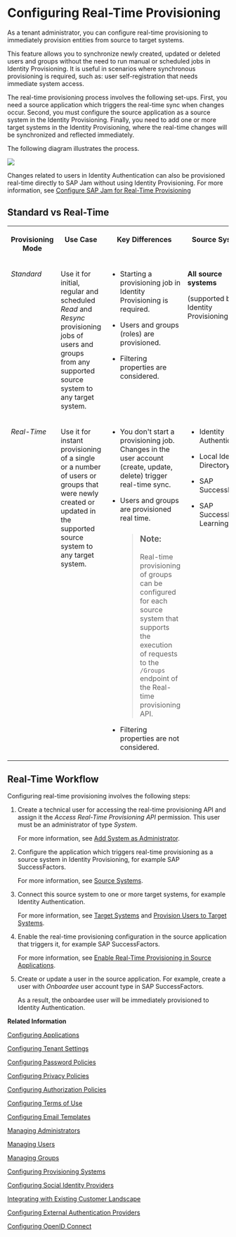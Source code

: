 <!-- loio617dd4b247e94ea682d528d61e0cb522 -->

# Configuring Real-Time Provisioning

As a tenant administrator, you can configure real-time provisioning to immediately provision entities from source to target systems.

This feature allows you to synchronize newly created, updated or deleted users and groups without the need to run manual or scheduled jobs in Identity Provisioning. It is useful in scenarios where synchronous provisioning is required, such as: user self-registration that needs immediate system access.

The real-time provisioning process involves the following set-ups. First, you need a source application which triggers the real-time sync when changes occur. Second, you must configure the source application as a source system in the Identity Provisioning. Finally, you need to add one or more target systems in the Identity Provisioning, where the real-time changes will be synchronized and reflected immediately.

The following diagram illustrates the process.

![](images/Real-Time_Provisioning-New_8bb84c3.png)

Changes related to users in Identity Authentication can also be provisioned real-time directly to SAP Jam without using Identity Provisioning. For more information, see [Configure SAP Jam for Real-Time Provisioning](configure-sap-jam-for-real-time-provisioning-a923427.md)



<a name="loio617dd4b247e94ea682d528d61e0cb522__section_nkh_qb5_53b"/>

## Standard vs Real-Time


<table>
<tr>
<th valign="top">

Provisioning Mode

</th>
<th valign="top">

Use Case

</th>
<th valign="top">

Key Differences

</th>
<th valign="top">

Source Systems

</th>
</tr>
<tr>
<td valign="top">

*Standard* 

</td>
<td valign="top">

Use it for initial, regular and scheduled *Read* and *Resync* provisioning jobs of users and groups from any supported source system to any target system.

</td>
<td valign="top">

-   Starting a provisioning job in Identity Provisioning is required.

-   Users and groups \(roles\) are provisioned.

-   Filtering properties are considered.




</td>
<td valign="top">

**All source systems**

\(supported by Identity Provisioning\)

</td>
</tr>
<tr>
<td valign="top">

*Real-Time* 

</td>
<td valign="top">

Use it for instant provisioning of a single or a number of users or groups that were newly created or updated in the supported source system to any target system.

</td>
<td valign="top">

-   You don't start a provisioning job. Changes in the user account \(create, update, delete\) trigger real-time sync.

-   Users and groups are provisioned real time.

    > ### Note:  
    > Real-time provisioning of groups can be configured for each source system that supports the execution of requests to the `/Groups` endpoint of the Real-time provisioning API.

-   Filtering properties are not considered.




</td>
<td valign="top">

-   Identity Authentication

-   Local Identity Directory

-   SAP SuccessFactors

-   SAP SuccessFactors Learning




</td>
</tr>
</table>



<a name="loio617dd4b247e94ea682d528d61e0cb522__section_rph_ygw_pxb"/>

## Real-Time Workflow

Configuring real-time provisioning involves the following steps:

1.  Create a technical user for accessing the real-time provisioning API and assign it the *Access Real-Time Provisioning API* permission. This user must be an administrator of type *System*.

    For more information, see [Add System as Administrator](add-administrators-bbbdbdd.md#loiocefb742a36754b18bbe5c3503ac6d87c).

2.  Configure the application which triggers real-time provisioning as a source system in Identity Provisioning, for example SAP SuccessFactors.

    For more information, see [Source Systems](../source-systems-58033be.md).

3.  Connect this source system to one or more target systems, for example Identity Authentication.

    For more information, see [Target Systems](../target-systems-ab3f641.md) and [Provision Users to Target Systems](provision-users-to-target-systems-af6f78b.md).

4.  Enable the real-time provisioning configuration in the source application that triggers it, for example SAP SuccessFactors.

    For more information, see [Enable Real-Time Provisioning in Source Applications](enable-real-time-provisioning-in-source-applications-0767587.md).

5.  Create or update a user in the source application. For example, create a user with *Onboardee* user account type in SAP SuccessFactors.

    As a result, the onboardee user will be immediately provisioned to Identity Authentication.


**Related Information**  


[Configuring Applications](configuring-applications-61ad3b0.md "This section describes how you can configure the user authentication, access to an application, and use a branding style in accordance with your company requirements. It also explains the trust configuration between Identity Authentication and a service provider or client (relying party).")

[Configuring Tenant Settings](configuring-tenant-settings-d4d6fdc.md "Initially, the tenants are configured to use default settings. This section describes how you as a tenant administrator can make custom tenant configurations.")

[Configuring Password Policies](configuring-password-policies-12b3395.md "Passwords for the authentication of users are subject to certain rules. These rules are defined in the password policy. Identity Authentication provides you with two predefined password policies, in addition to which you can create and configure up to three custom password policies.")

[Configuring Privacy Policies](configuring-privacy-policies-ed48466.md "You can configure a custom privacy policy document by creating a new document, adding and editing its language versions, and defining the document for an application.")

[Configuring Authorization Policies](configuring-authorization-policies-982ac5f.md "Authorization management enables SAP Cloud Identity Services administrators to use authorization policies, customize them, and assign them to users.")

[Configuring Terms of Use](configuring-terms-of-use-61d3a86.md "You can configure a custom terms of use document by creating a new document, adding and editing its language versions, and defining the document for an application.")

[Configuring Email Templates](configuring-email-templates-b2afbcd.md "Tenant administrators can use the default or a custom email template set for the application processes.")

[Managing Administrators](managing-administrators-786eea2.md "This section describes how, as a tenant administrator, you can list all administrators in the administration console for SAP Cloud Identity Services, add new administrators, and edit the administrator authorizations. You can also remove administrators.")

[Managing Users](managing-users-228428f.md "Tenant administrators can manage user accounts via the administration console for SAP Cloud Identity Services, and via APIs.")

[Managing Groups](managing-groups-ddd067c.md "Tenant administrators can create groups, and assign and unassign these groups to users via the administration console for SAP Cloud Identity Services.")

[Configuring Provisioning Systems](configuring-provisioning-systems-f149f76.md "Configure provisioning systems for synchronizing users and groups between business applications.")

[Configuring Social Identity Providers](configuring-social-identity-providers-17d400d.md "By configuring a social provider, users can log on to applications with their social media credentials by linking their accounts in Identity Authentication to the social media account.")

[Integrating with Existing Customer Landscape](integrating-with-existing-customer-landscape-cf29ea1.md "Identity Authentication can be integrated with already existing customer landscape and supports different types of delegated authentication.")

[Configuring External Authentication Providers](configuring-external-authentication-providers-4f02f94.md "Configure authentication providers in the administration console for SAP Cloud Identity Services to manage users from external providers.")

[Configuring OpenID Connect](configuring-openid-connect-a789c9c.md "You can use Identity Authentication for authentication in OpenID Connect protected applications.")

